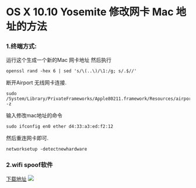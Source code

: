 # OS X 10.10 Yosemite 修改网卡 Mac 地址的方法
### 1.终端方式:
运行这个生成一个新的Mac 网卡地址
然后执行

`openssl rand -hex 6 | sed 's/\(..\)/\1:/g; s/.$//'`

断开Airport 无线网卡连接.

    sudo /System/Library/PrivateFrameworks/Apple80211.framework/Resources/airport -z

输入修改mac地址的命令

    sudo ifconfig en0 ether d4:33:a3:ed:f2:12

然后重连网卡即可.

    networksetup -detectnewhardware

### 2.wifi spoof软件
[下载地址](http://www.hackhome.com/XiaZai/SoftView_149182.html)
![](http://img2.hackhome.com/img2014//20149/2014091835239281.png)
